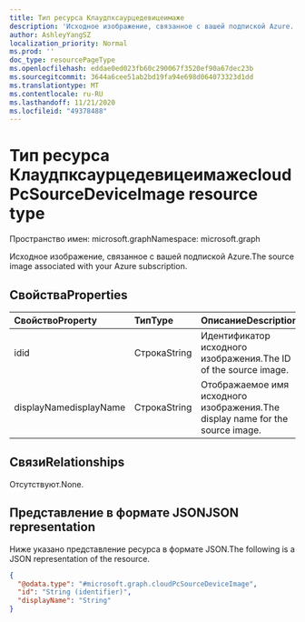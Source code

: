 ```yaml
---
title: Тип ресурса Клаудпксаурцедевицеимаже
description: 'Исходное изображение, связанное с вашей подпиской Azure. '
author: AshleyYangSZ
localization_priority: Normal
ms.prod: ''
doc_type: resourcePageType
ms.openlocfilehash: eddae0ed023fb60c290067f3520ef90a67dec23b
ms.sourcegitcommit: 3644a6cee51ab2bd19fa94e698d064073323d1dd
ms.translationtype: MT
ms.contentlocale: ru-RU
ms.lasthandoff: 11/21/2020
ms.locfileid: "49378488"
---
```

# <a name="cloudpcsourcedeviceimage-resource-type"></a><span data-ttu-id="2b35c-103">Тип ресурса Клаудпксаурцедевицеимаже</span><span class="sxs-lookup"><span data-stu-id="2b35c-103">cloudPcSourceDeviceImage resource type</span></span>

<span data-ttu-id="2b35c-104">Пространство имен: microsoft.graph</span><span class="sxs-lookup"><span data-stu-id="2b35c-104">Namespace: microsoft.graph</span></span>

<span data-ttu-id="2b35c-105">Исходное изображение, связанное с вашей подпиской Azure.</span><span class="sxs-lookup"><span data-stu-id="2b35c-105">The source image associated with your Azure subscription.</span></span>

## <a name="properties"></a><span data-ttu-id="2b35c-106">Свойства</span><span class="sxs-lookup"><span data-stu-id="2b35c-106">Properties</span></span>

|<span data-ttu-id="2b35c-107">Свойство</span><span class="sxs-lookup"><span data-stu-id="2b35c-107">Property</span></span>|<span data-ttu-id="2b35c-108">Тип</span><span class="sxs-lookup"><span data-stu-id="2b35c-108">Type</span></span>|<span data-ttu-id="2b35c-109">Описание</span><span class="sxs-lookup"><span data-stu-id="2b35c-109">Description</span></span>|
|:---|:---|:---|
|<span data-ttu-id="2b35c-110">id</span><span class="sxs-lookup"><span data-stu-id="2b35c-110">id</span></span>|<span data-ttu-id="2b35c-111">Строка</span><span class="sxs-lookup"><span data-stu-id="2b35c-111">String</span></span>|<span data-ttu-id="2b35c-112">Идентификатор исходного изображения.</span><span class="sxs-lookup"><span data-stu-id="2b35c-112">The ID of the source image.</span></span>|
|<span data-ttu-id="2b35c-113">displayName</span><span class="sxs-lookup"><span data-stu-id="2b35c-113">displayName</span></span>|<span data-ttu-id="2b35c-114">Строка</span><span class="sxs-lookup"><span data-stu-id="2b35c-114">String</span></span>|<span data-ttu-id="2b35c-115">Отображаемое имя исходного изображения.</span><span class="sxs-lookup"><span data-stu-id="2b35c-115">The display name for the source image.</span></span>|

## <a name="relationships"></a><span data-ttu-id="2b35c-116">Связи</span><span class="sxs-lookup"><span data-stu-id="2b35c-116">Relationships</span></span>

<span data-ttu-id="2b35c-117">Отсутствуют.</span><span class="sxs-lookup"><span data-stu-id="2b35c-117">None.</span></span>

## <a name="json-representation"></a><span data-ttu-id="2b35c-118">Представление в формате JSON</span><span class="sxs-lookup"><span data-stu-id="2b35c-118">JSON representation</span></span>

<span data-ttu-id="2b35c-119">Ниже указано представление ресурса в формате JSON.</span><span class="sxs-lookup"><span data-stu-id="2b35c-119">The following is a JSON representation of the resource.</span></span>
<!-- {
  "blockType": "resource",
  "@odata.type": "microsoft.graph.cloudPcSourceDeviceImage",
  "baseType": "microsoft.graph.entity"
}
-->

``` json
{
  "@odata.type": "#microsoft.graph.cloudPcSourceDeviceImage",
  "id": "String (identifier)",
  "displayName": "String"
}
```
